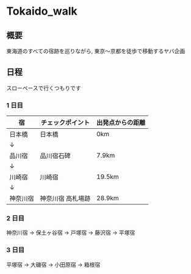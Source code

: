 # Tokaido_walk

## 概要
東海道のすべての宿跡を巡りながら, 東京～京都を徒歩で移動するヤバ企画

## 日程
スローペースで行くつもりです

### 1 日目

|宿|チェックポイント|出発点からの距離|
|----|----|----|
|日本橋|日本橋|0km|
|↓|||
|品川宿|品川宿石碑|7.9km|
|↓|||
|川崎宿|川崎宿|19.5km|
|↓|||
|神奈川宿|神奈川宿 高札場跡|28.9km|


### 2 日目
神奈川宿 -> 保土ヶ谷宿 -> 戸塚宿 -> 藤沢宿 -> 平塚宿

### 3 日目
平塚宿 -> 大磯宿 -> 小田原宿 -> 箱根宿